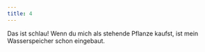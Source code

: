 ```yaml
---
title: 4
---
```



Das ist schlau! Wenn du mich als stehende Pflanze kaufst, ist mein Wasserspeicher schon eingebaut.